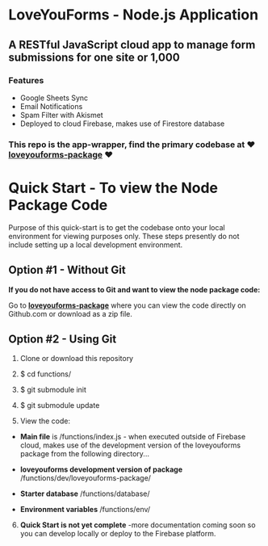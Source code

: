 # LoveYouForms - Node.js Application

## A RESTful JavaScript cloud app to manage form submissions for one site or 1,000

### Features
* Google Sheets Sync
* Email Notifications
* Spam Filter with Akismet
* Deployed to cloud Firebase, makes use of Firestore database

### This repo is the app-wrapper, find the primary codebase at ❤️ **<a href="https://github.com/LoveYouFyi/loveyouforms-package">loveyouforms-package</a>** ❤️

# Quick Start - To view the Node Package Code

Purpose of this quick-start is to get the codebase onto your local environment for viewing purposes only. These steps presently do not include setting up a local development environment.

## Option #1 - Without Git
**If you do not have access to Git and want to view the node package code:**

Go to **<a href="https://github.com/LoveYouFyi/loveyouforms-package">loveyouforms-package</a>** where you can view the code directly on Github.com or download as a zip file.

## Option #2 - Using Git

1. Clone or download this repository

2. $ cd functions/

3. $ git submodule init

4. $ git submodule update

5. View the code:

  * **Main file** is /functions/index.js - when executed outside of Firebase cloud, makes use of the development version of the loveyouforms package from the following directory...

  * **loveyouforms development version of package** /functions/dev/loveyouforms-package/

  * **Starter database** /functions/database/

  * **Environment variables** /functions/env/

6. **Quick Start is not yet complete** -more documentation coming soon so you can develop locally or deploy to the Firebase platform.
